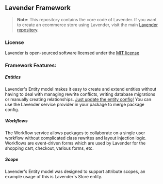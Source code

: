 ## Lavender Framework

> **Note:** This repository contains the core code of Lavender. If you want to create an ecommerce store using Lavender, visit the main [Lavender repository](https://github.com/lavender/lavender).

### License

Lavender is open-sourced software licensed under the [MIT license](http://opensource.org/licenses/MIT)

### Framework Features:

##### Entities

Lavender's Entity model makes it easy to create and extend entities without having to deal with managing rewrite conflicts, writing database migrations or manually creating relationships. [Just update the entity config!](https://github.com/lavender/lavender/blob/master/config/entity.php) You can use the Lavender service provider in your package to merge package config.

##### Workflows

The Workflow service allows packages to collaborate on a single user workflow without complicated class rewrites and layout injection logic. Workflows are event-driven forms which are used by Lavender for the shopping cart, checkout, various forms, etc.

##### Scope

Lavender's Entity model was designed to support attribute scopes, an example usage of this is Lavender's Store entity.
